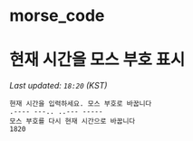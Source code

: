 # morse_code
# 현재 시간을 모스 부호 표시
<!-- MORSE_TIME_START -->
_Last updated: `18:20` (KST)_

```
현재 시간을 입력하세요. 모스 부호로 바꿉니다
.---- ---.. ..--- -----
모스 부호를 다시 현재 시간으로 바꿉니다
1820
```
<!-- MORSE_TIME_END -->

